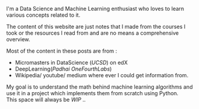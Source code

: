 I'm a Data Science and Machine Learning enthusiast who loves to learn various concepts related to it.

The content of this website are just notes that I made from the courses I took or the resources I read from and are no means a comprehensive overview. 

Most of the content in these posts are from :
* Micromasters in DataScience (_UCSD_) on edX
* DeepLearning(_Padhai OneFourthLabs_)
* Wikipedia/ youtube/ medium where ever I could get information from.


My goal is to understand the math behind machine learning algorithms and use it in a project which implements them from scratch using Python.\
This space will always be _WIP_ ..
